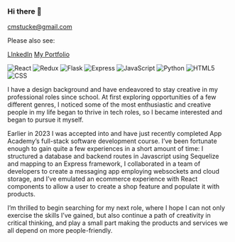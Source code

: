 ### Hi there 👋

cmstucke@gmail.com

Please also see:

[LInkedIn](https://www.linkedin.com/in/chris-stucke-1884b515b/)  [My Portfolio](https://cmstucke.github.io/)

![React](https://img.shields.io/badge/React-20232A?style=for-the-badge&logo=react&logoColor=61DAFB)
![Redux](https://img.shields.io/badge/Redux-593D88?style=for-the-badge&logo=redux&logoColor=white)
![Flask](https://img.shields.io/badge/Flask-000000?style=for-the-badge&logo=flask&logoColor=white)
![Express](https://img.shields.io/badge/Express.js-404D59?style=for-the-badge)
![JavaScript](https://img.shields.io/badge/JavaScript-F7DF1E?style=for-the-badge&logo=JavaScript&logoColor=white)
![Python](https://img.shields.io/badge/Python-3776AB?style=for-the-badge&logo=python&logoColor=white)
![HTML5](https://img.shields.io/badge/HTML5-E34F26?style=for-the-badge&logo=html5&logoColor=white)
![CSS](https://img.shields.io/badge/CSS-239120?&style=for-the-badge&logo=css3&logoColor=white)

I have a design background and have endeavored to stay creative in my professional roles since school. At first exploring opportunities of a few different genres, I noticed some of the most enthusiastic and creative people in my life began to thrive in tech roles, so I became interested and began to pursue it myself.

Earlier in 2023 I was accepted into and have just recently completed App Academy’s full-stack software development course. I’ve been fortunate enough to gain quite a few experiences in a short amount of time: I structured a database and backend routes in Javascript using Sequelize and mapping to an Express framework, I collaborated in a team of developers to create a messaging app employing websockets and cloud storage, and I’ve emulated an ecommerce experience with React components to allow a user to create a shop feature and populate it with products.

I’m thrilled to begin searching for my next role, where I hope I can not only exercise the skills I’ve gained, but also continue a path of creativity in critical thinking, and play a small part making the products and services we all depend on more people-friendly.
<!--
**cmstucke/cmstucke** is a ✨ _special_ ✨ repository because its `README.md` (this file) appears on your GitHub profile.

Here are some ideas to get you started:

- 🔭 I’m currently working on ...
- 🌱 I’m currently learning ...
- 👯 I’m looking to collaborate on ...
- 🤔 I’m looking for help with ...
- 💬 Ask me about ...
- 📫 How to reach me: ...
- 😄 Pronouns: ...
- ⚡ Fun fact: ...
-->
